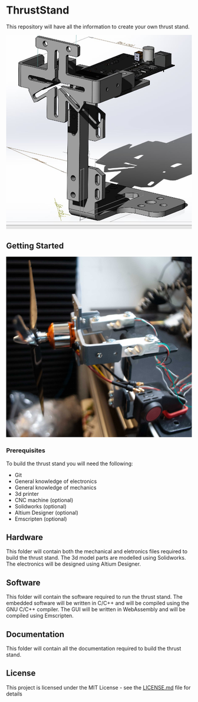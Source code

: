 # ThrustStand
This repository will have all the information to create your own thrust stand.

![3d model preview of thrust stand](./assets/images/thrust_stand_3d_preview.jpg)

## Getting Started
![3d model preview of thrust stand](./assets/images/photo_ver1.jpg)

### Prerequisites
To build the thrust stand you will need the following:
* Git
* General knowledge of electronics
* General knowledge of mechanics
* 3d printer
* CNC machine (optional)
* Solidworks (optional)
* Altium Designer (optional)
* Emscripten (optional)

## Hardware 
This folder will contain both the mechanical and eletronics files required to build 
the thrust stand. 
The 3d model parts are modelled using Solidworks.
The electronics will be designed using Altium Designer. 

## Software
This folder will contain the software required to run the thrust stand.
The embedded software will be written in C/C++ and will be compiled using the GNU C/C++ compiler.
The GUI will be written in WebAssembly and will be compiled using Emscripten. 

## Documentation
This folder will contain all the documentation required to build the thrust stand.

## License
This project is licensed under the MIT License - see the [LICENSE.md](LICENSE.md) file for details